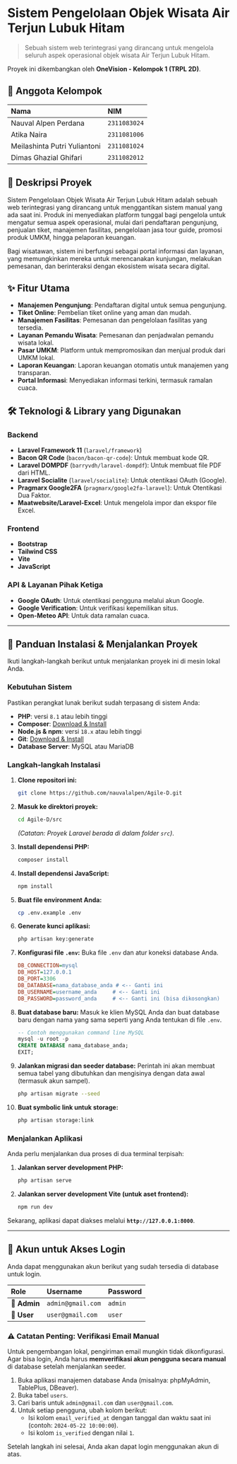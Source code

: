# Sistem Pengelolaan Objek Wisata Air Terjun Lubuk Hitam

> Sebuah sistem web terintegrasi yang dirancang untuk mengelola seluruh aspek operasional objek wisata Air Terjun Lubuk Hitam.

Proyek ini dikembangkan oleh **OneVision - Kelompok 1 (TRPL 2D)**.

## 👥 Anggota Kelompok

| Nama                          | NIM          |
| :---------------------------- | :----------- |
| Nauval Alpen Perdana          | `2311083024` |
| Atika Naira                   | `2311081006` |
| Meilashinta Putri Yuliantoni  | `2311081024` |
| Dimas Ghazial Ghifari         | `2311082012` |

## 📖 Deskripsi Proyek

Sistem Pengelolaan Objek Wisata Air Terjun Lubuk Hitam adalah sebuah web terintegrasi yang dirancang untuk menggantikan sistem manual yang ada saat ini. Produk ini menyediakan platform tunggal bagi pengelola untuk mengatur semua aspek operasional, mulai dari pendaftaran pengunjung, penjualan tiket, manajemen fasilitas, pengelolaan jasa tour guide, promosi produk UMKM, hingga pelaporan keuangan.

Bagi wisatawan, sistem ini berfungsi sebagai portal informasi dan layanan, yang memungkinkan mereka untuk merencanakan kunjungan, melakukan pemesanan, dan berinteraksi dengan ekosistem wisata secara digital.

## ✨ Fitur Utama

*   **Manajemen Pengunjung**: Pendaftaran digital untuk semua pengunjung.
*   **Tiket Online**: Pembelian tiket online yang aman dan mudah.
*   **Manajemen Fasilitas**: Pemesanan dan pengelolaan fasilitas yang tersedia.
*   **Layanan Pemandu Wisata**: Pemesanan dan penjadwalan pemandu wisata lokal.
*   **Pasar UMKM**: Platform untuk mempromosikan dan menjual produk dari UMKM lokal.
*   **Laporan Keuangan**: Laporan keuangan otomatis untuk manajemen yang transparan.
*   **Portal Informasi**: Menyediakan informasi terkini, termasuk ramalan cuaca.

## 🛠️ Teknologi & Library yang Digunakan

### Backend
*   **Laravel Framework 11** (`laravel/framework`)
*   **Bacon QR Code** (`bacon/bacon-qr-code`): Untuk membuat kode QR.
*   **Laravel DOMPDF** (`barryvdh/laravel-dompdf`): Untuk membuat file PDF dari HTML.
*   **Laravel Socialite** (`laravel/socialite`): Untuk otentikasi OAuth (Google).
*   **Pragmarx Google2FA** (`pragmarx/google2fa-laravel`): Untuk Otentikasi Dua Faktor.
*   **Maatwebsite/Laravel-Excel**: Untuk mengelola impor dan ekspor file Excel.

### Frontend
*   **Bootstrap**
*   **Tailwind CSS**
*   **Vite**
*   **JavaScript**

### API & Layanan Pihak Ketiga
*   **Google OAuth**: Untuk otentikasi pengguna melalui akun Google.
*   **Google Verification**: Untuk verifikasi kepemilikan situs.
*   **Open-Meteo API**: Untuk data ramalan cuaca.

---

## 🚀 Panduan Instalasi & Menjalankan Proyek

Ikuti langkah-langkah berikut untuk menjalankan proyek ini di mesin lokal Anda.

### Kebutuhan Sistem
Pastikan perangkat lunak berikut sudah terpasang di sistem Anda:
*   **PHP**: versi `8.1` atau lebih tinggi
*   **Composer**: [Download & Install](https://getcomposer.org/download/)
*   **Node.js & npm**: versi `18.x` atau lebih tinggi
*   **Git**: [Download & Install](https://git-scm.com/)
*   **Database Server**: MySQL atau MariaDB

### Langkah-langkah Instalasi

1.  **Clone repositori ini:**
    ```bash
    git clone https://github.com/nauvalalpen/Agile-D.git
    ```

2.  **Masuk ke direktori proyek:**
    ```bash
    cd Agile-D/src
    ```
    *(Catatan: Proyek Laravel berada di dalam folder `src`)*.

3.  **Install dependensi PHP:**
    ```bash
    composer install
    ```

4.  **Install dependensi JavaScript:**
    ```bash
    npm install
    ```

5.  **Buat file environment Anda:**
    ```bash
    cp .env.example .env
    ```

6.  **Generate kunci aplikasi:**
    ```bash
    php artisan key:generate
    ```

7.  **Konfigurasi file `.env`:**
    Buka file `.env` dan atur koneksi database Anda.
    ```ini
    DB_CONNECTION=mysql
    DB_HOST=127.0.0.1
    DB_PORT=3306
    DB_DATABASE=nama_database_anda # <-- Ganti ini
    DB_USERNAME=username_anda     # <-- Ganti ini
    DB_PASSWORD=password_anda     # <-- Ganti ini (bisa dikosongkan)
    ```

8.  **Buat database baru:**
    Masuk ke klien MySQL Anda dan buat database baru dengan nama yang sama seperti yang Anda tentukan di file `.env`.
    ```sql
    -- Contoh menggunakan command line MySQL
    mysql -u root -p
    CREATE DATABASE nama_database_anda;
    EXIT;
    ```

9.  **Jalankan migrasi dan seeder database:**
    Perintah ini akan membuat semua tabel yang dibutuhkan dan mengisinya dengan data awal (termasuk akun sampel).
    ```bash
    php artisan migrate --seed
    ```

10. **Buat symbolic link untuk storage:**
    ```bash
    php artisan storage:link
    ```

### Menjalankan Aplikasi

Anda perlu menjalankan dua proses di dua terminal terpisah:

1.  **Jalankan server development PHP:**
    ```bash
    php artisan serve
    ```

2.  **Jalankan server development Vite (untuk aset frontend):**
    ```bash
    npm run dev
    ```

Sekarang, aplikasi dapat diakses melalui **`http://127.0.0.1:8000`**.

---

## 🔐 Akun untuk Akses Login

Anda dapat menggunakan akun berikut yang sudah tersedia di database untuk login.

| Role        | Username          | Password |
| :---------- | :---------------- | :------- |
| 👑 **Admin** | `admin@gmail.com` | `admin`  |
| 👤 **User**  | `user@gmail.com`  | `user`   |

### ⚠️ Catatan Penting: Verifikasi Email Manual

Untuk pengembangan lokal, pengiriman email mungkin tidak dikonfigurasi. Agar bisa login, Anda harus **memverifikasi akun pengguna secara manual** di database setelah menjalankan seeder.

1.  Buka aplikasi manajemen database Anda (misalnya: phpMyAdmin, TablePlus, DBeaver).
2.  Buka tabel `users`.
3.  Cari baris untuk `admin@gmail.com` dan `user@gmail.com`.
4.  Untuk setiap pengguna, ubah kolom berikut:
    *   Isi kolom `email_verified_at` dengan tanggal dan waktu saat ini (contoh: `2024-05-22 10:00:00`).
    *   Isi kolom `is_verified` dengan nilai `1`.

Setelah langkah ini selesai, Anda akan dapat login menggunakan akun di atas.
